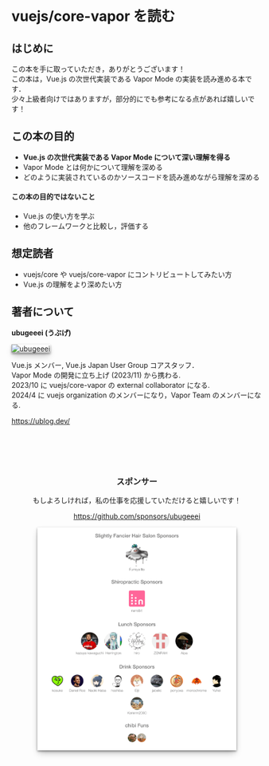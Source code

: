 # vuejs/core-vapor を読む

## はじめに

この本を手に取っていただき，ありがとうございます！\
この本は，Vue.js の次世代実装である Vapor Mode の実装を読み進める本です．\
少々上級者向けではありますが，部分的にでも参考になる点があれば嬉しいです！

## この本の目的

- **Vue.js の次世代実装である Vapor Mode について深い理解を得る**
- Vapor Mode とは何かについて理解を深める
- どのように実装されているのかソースコードを読み進めながら理解を深める

#### この本の目的ではないこと

- Vue.js の使い方を学ぶ
- 他のフレームワークと比較し，評価する

## 想定読者

- vuejs/core や vuejs/core-vapor にコントリビュートしてみたい方
- Vue.js の理解をより深めたい方

## 著者について

**ubugeeei (うぶげ)** 

<img src="/ubugeeei.jpg" alt="ubugeeei" width="200" />

Vue.js メンバー, Vue.js Japan User Group コアスタッフ．\
Vapor Mode の開発に立ち上げ (2023/11) から携わる. \
2023/10 に vuejs/core-vapor の external collaborator になる.\
2024/4 に vuejs organization のメンバーになり，Vapor Team のメンバーになる.

https://ublog.dev/



<div align="center" style="margin-top: 100px">


### スポンサー

もしよろしければ，私の仕事を応援していただけると嬉しいです！

https://github.com/sponsors/ubugeeei

<img src="https://raw.githubusercontent.com/ubugeeei/sponsors/main/sponsors.png" alt="ubugeeei's sponsors" width="400px">

</div>

<style scoped>
img {
  box-shadow: rgba(0, 0, 0, 0.4) 0px 2px 4px, rgba(0, 0, 0, 0.3) 0px 7px 13px -3px, rgba(0, 0, 0, 0.2) 0px -3px 0px inset;
}
</style>
